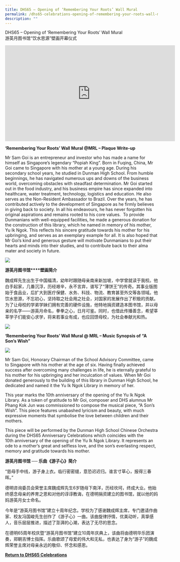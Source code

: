 ```yaml
---
title: DHS65 – Opening of ‘Remembering Your Roots’ Wall Mural
permalink: /dhs65-celebrations-opening-of-remembering-your-roots-wall-mural/
description: ""
---
```

DHS65 – Opening of ‘Remembering Your Roots’ Wall Mural  
游英月图书馆“饮水思源”壁画开幕仪式


<iframe width="560" height="315" src="https://www.youtube.com/embed/Qx5Xx9Tgkhw" title="YouTube video player" frameborder="0" allow="accelerometer; autoplay; clipboard-write; encrypted-media; gyroscope; picture-in-picture" allowfullscreen></iframe>


**‘Remembering Your Roots’ Wall Mural @MRL – Plaque Write-up**

Mr Sam Goi is an entrepreneur and investor who has made a name for himself as Singapore’s legendary “Popiah King”. Born in Fuqing, China, Mr Goi came to Singapore with his mother at a young age. During his secondary school years, he studied in Dunman High School. From humble beginnings, he has navigated numerous ups and downs of the business world, overcoming obstacles with steadfast determination. Mr Goi started out in the food industry, and his business empire has since expanded into healthcare, water treatment, technology, logistics and education. He also serves as the Non-Resident Ambassador to Brazil. Over the years, he has contributed actively to the development of Singapore as he firmly believes in giving back to society. In all his endeavours, he has never forgotten his original aspirations and remains rooted to his core values.  To provide Dunmanians with well-equipped facilities, he made a generous donation for the construction of this library, which he named in memory of his mother, Yu Ik Ngok. This reflects his sincere gratitude towards his mother for his upbringing, and serves as an exemplary example for all. It is also hoped that Mr Goi’s kind and generous gesture will motivate Dunmanians to put their hearts and minds into their studies, and to contribute back to their alma mater and society in future. 

**![](https://dunmanhigh.moe.edu.sg/wp-content/uploads/2021/07/DHS-MRL-Mural-scaled.jpg)**

**游英月图书馆****壁画简介**

魏成辉先生出生于中国福清，幼年时跟随母亲南来新加坡，中学曾就读于我校。他白手起家，几番沉浮，历经艰辛，永不言弃，谱写了“薄饼王”的传奇。其事业版图始于食品业，后扩大到医疗保健、水务、科技、物流、教育甚至外交等各领域。他饮水思源，不忘初心，坚持取之社会用之社会，对国家的发展作出了积极的贡献。为了让母校的学弟学妹们拥有完善的硬件设施，他特地捐资建造本图书馆，并以母亲的名字——游英月命名，拳拳之心，日月可鉴。同时，也借此传播善念，希望莘莘学子们能安心求学，将来若事业有成，也应回馈母校，为社会奉献光和热。

![](https://dunmanhigh.moe.edu.sg/wp-content/uploads/2021/07/mural.png)

**‘Remembering Your Roots’ Wall Mural @ MRL – Music Synopsis of “A Son’s Wish”**

![](https://dunmanhigh.moe.edu.sg/wp-content/uploads/2021/07/Picture2.png)

Mr Sam Goi, Honorary Chairman of the School Advisory Committee, came to Singapore with his mother at the age of six. Having finally achieved success after overcoming many challenges in life, he is eternally grateful to his mother for his upbringing and her inculcation of values. When Mr Goi donated generously to the building of this library in Dunman High School, he dedicated and named it the Yu Ik Ngok Library in memory of her.

This year marks the 10th anniversary of the opening of the Yu Ik Ngok Library. As a token of gratitude to Mr Goi, composer and DHS alumnus Mr Phang Kok Jun was commissioned to compose the musical piece, “A Son’s Wish”. This piece features unabashed lyricism and beauty, with much expressive moments that symbolise the love between children and their mothers. 

This piece will be performed by the Dunman High School Chinese Orchestra during the DHS65 Anniversary Celebrations which coincides with the 10th anniversary of the opening of the Yu Ik Ngok Library. It represents an ode to a mother’s great and selfless love, and the son’s everlasting respect, memory and gratitude towards his mother. 

**游英月图书馆 ── 乐曲《游子心》简介**

“慈母手中线，游子身上衣。临行密密缝，意恐迟迟归。谁言寸草心，报得三春晖。”

德明咨询委员会荣誉主席魏成辉先生6岁随母下南洋，历经坎坷，终成大业。他始终感念母亲的养育之恩和对他的谆谆教诲，在德明捐资建立的图书馆，就以他的妈妈游英月女士命名。

今年是“游英月图书馆”建立十周年纪念。学校为了感谢魏成辉主席，专门邀请作曲家、校友冯国峻先生创作了《游子心》一曲。该曲旋律抒情，优美动听，真挚感人，音乐层层推进，描述了澎湃的心潮，表达了无尽的思念。

在德明65周年校庆暨“游英月图书馆”建立10周年庆典上，该曲将由德明华乐团演奏，郑朝吉博士指挥。乐曲歌颂了母爱的伟大和无私，也表达了身为“游子”的魏成辉荣誉主席对母亲永远的敬仰、怀念和感恩。


[**Return to DHS65 Celebrations**](/dhs65-celebrations/)